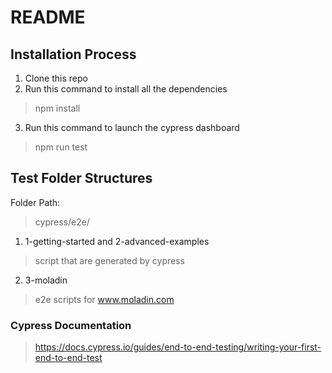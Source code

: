 # README
## Installation Process
1. Clone this repo
2. Run this command to install all the dependencies
> npm install
3. Run this command to launch the cypress dashboard
> npm run test

## Test Folder Structures
Folder Path:
> cypress/e2e/
1. 1-getting-started and 2-advanced-examples
> script that are generated by cypress
2. 3-moladin
> e2e scripts for www.moladin.com

### Cypress Documentation
>https://docs.cypress.io/guides/end-to-end-testing/writing-your-first-end-to-end-test